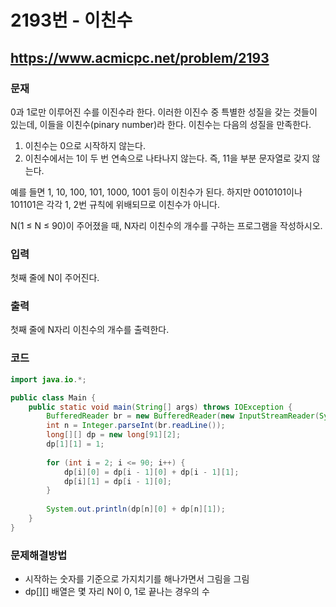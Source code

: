 # 2193번 - 이친수

## https://www.acmicpc.net/problem/2193

### 문재

0과 1로만 이루어진 수를 이진수라 한다. 이러한 이진수 중 특별한 성질을 갖는 것들이 있는데, 이들을 이친수(pinary number)라 한다. 이친수는 다음의 성질을 만족한다.

1. 이친수는 0으로 시작하지 않는다.
2. 이친수에서는 1이 두 번 연속으로 나타나지 않는다. 즉, 11을 부분 문자열로 갖지 않는다.

예를 들면 1, 10, 100, 101, 1000, 1001 등이 이친수가 된다. 하지만 0010101이나 101101은 각각 1, 2번 규칙에 위배되므로 이친수가 아니다.

N(1 ≤ N ≤ 90)이 주어졌을 때, N자리 이친수의 개수를 구하는 프로그램을 작성하시오.

### 입력

첫째 줄에 N이 주어진다.

### 출력

첫째 줄에 N자리 이친수의 개수를 출력한다.

### 코드

``` java
import java.io.*;

public class Main {
	public static void main(String[] args) throws IOException {
		BufferedReader br = new BufferedReader(new InputStreamReader(System.in));
		int n = Integer.parseInt(br.readLine());
		long[][] dp = new long[91][2];
		dp[1][1] = 1;
		
		for (int i = 2; i <= 90; i++) {
			dp[i][0] = dp[i - 1][0] + dp[i - 1][1];
			dp[i][1] = dp[i - 1][0];
		}
		
		System.out.println(dp[n][0] + dp[n][1]);
	}
}
```

### 문제해결방법

* 시작하는 숫자를 기준으로 가지치기를 해나가면서 그림을 그림
* dp[][] 배열은 몇 자리 N이 0, 1로 끝나는 경우의 수

